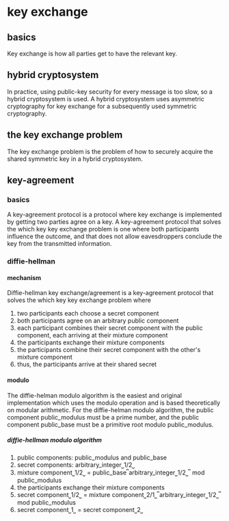 # key exchange

## basics

Key exchange is how all parties get to have the relevant key.

## hybrid cryptosystem

In practice, using public-key security for every message is too slow, so a hybrid cryptosystem is used.
A hybrid cryptosystem uses asymmetric cryptography for key exchange for a subsequently used symmetric cryptography.

## the key exchange problem

The key exchange problem is the problem of how to securely acquire the shared symmetric key in a hybrid cryptosystem.

## key-agreement

### basics

A key-agreement protocol is a protocol where key exchange is implemented by getting two parties agree on a key.
A key-agreement protocol that solves the which key key exchange problem is one where both participants influence the outcome, and that does not allow eavesdroppers conclude the key from the transmitted information.

### diffie-hellman

#### mechanism

Diffie-hellman key exchange/agreement is a key-agreement protocol that solves the which key key exchange problem where 
1. two participants each choose a secret component 
2. both participants agree on an arbitrary public component
3. each participant combines their secret component with the public component, each arriving at their mixture component
4. the participants exchange their mixture components
5. the participants combine their secret component with the other's mixture component
6. thus, the participants arrive at their shared secret

#### modulo

The diffie-helman modulo algorithm is the easiest and original implementation which uses the modulo operation and is based theoretically on modular arithmetic.
For the diffie-helman modulo algorithm, the public component public_modulus must be a prime number, and the public component public_base must be a primitive root modulo public_modulus.

##### diffie-hellman modulo algorithm

1. public components: public_modulus and public_base
2. secret components: arbitrary_integer⎵1/2⎵
3. mixture component⎵1/2⎵ = public_base⎴arbitrary_integer⎵1/2⎵⎴ mod public_modulus
4. the participants exchange their mixture components
5. secret component⎵1/2⎵ =  mixture component⎵2/1⎵⎴arbitrary_integer⎵1/2⎵⎴ mod public_modulus
6. secret component⎵1⎵ = secret component⎵2⎵